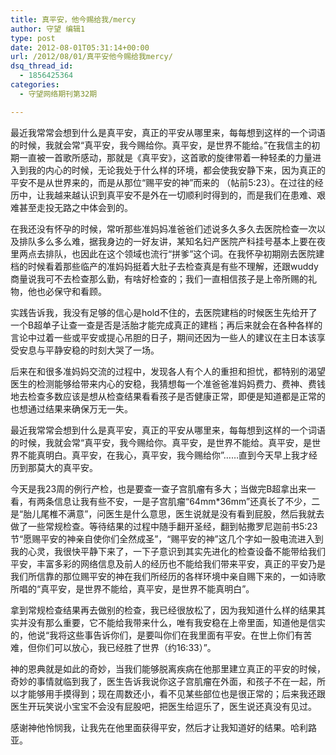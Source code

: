 ```yaml
---
title: 真平安，他今赐给我/mercy
author: 守望 编辑1
type: post
date: 2012-08-01T05:31:14+00:00
url: /2012/08/01/真平安他今赐给我mercy/
dsq_thread_id:
  - 1856425364
categories:
  - 守望网络期刊第32期

---
```

<p align="left">
  最近我常常会想到什么是真平安，真正的平安从哪里来，每每想到这样的一个词语的时候，我就会常“真平安，我今赐给你。真平安，是世界不能给。”<!--more-->在我信主的初期一直被一首歌所感动，那就是《真平安》，这首歌的旋律带着一种轻柔的力量进入到我的内心的时候，无论我处于什么样的环境，都会使我安静下来，因为真正的平安不是从世界来的，而是从那位“赐平安的神”而来的 （帖前5:23）。在过往的经历中，让我越来越认识到真平安不是外在一切顺利时得到的，而是我们在患难、艰难甚至走投无路之中体会到的。
</p>

在我还没有怀孕的时候，常听那些准妈妈准爸爸们述说多久多久去医院检查一次以及排队多么多么难，据我身边的一好友讲，某知名妇产医院产科挂号基本上要在夜里两点去排队，也因此在这个领域也流行“拼爹”这个词。在我怀孕初期刚去医院建档的时候看着那些临产的准妈妈挺着大肚子去检查真是有些不理解，还跟wuddy商量说我可不去检查那么勤，有啥好检查的；我们一直相信孩子是上帝所赐的礼物，他也必保守和看顾。

实践告诉我，我没有足够的信心是hold不住的，去医院建档的时候医生先给开了一个B超单子让查一查是否是活胎才能完成真正的建档；再后来就会在各种各样的言论中过着一些或平安或提心吊胆的日子，期间还因为一些人的建议在主日本该享受安息与平静安稳的时刻大哭了一场。

后来在和很多准妈妈交流的过程中，发现各人有个人的重担和担忧，都特别的渴望医生的检测能够给带来内心的安稳，我猜想每一个准爸爸准妈妈费力、费神、费钱地去检查多数应该是想从检查结果看看孩子是否健康正常，即便是知道都是正常的也想通过结果来确保万无一失。

最近我常常会想到什么是真平安，真正的平安从哪里来，每每想到这样的一个词语的时候，我就会常“真平安，我今赐给你。真平安，是世界不能给。真平安，是世界不能真明白。真平安，在我心，真平安，我今赐给你”……直到今天早上我才经历到那莫大的真平安。

今天是我23周的例行产检，也是要查一查子宫肌瘤有多大；当做完B超拿出来一看，有两条信息让我有些不安，一是子宫肌瘤“64mm*36mm”还真长了不少，二是“胎儿尾椎不满意”，问医生是什么意思，医生说就是没有看到屁股，然后我就去做了一些常规检查。等待结果的过程中随手翻开圣经，翻到帖撒罗尼迦前书5:23节“愿赐平安的神亲自使你们全然成圣”，“赐平安的神”这几个字如一股电流进入到我的心灵，我很快平静下来了，一下子意识到其实先进化的检查设备不能带给我们平安，丰富多彩的网络信息及前人的经历也不能给我们带来平安，真正的平安乃是我们所信靠的那位赐平安的神在我们所经历的各样环境中亲自赐下来的，一如诗歌所唱的“真平安，是世界不能给，真平安，是世界不能真明白”。

拿到常规检查结果再去做别的检查，我已经很放松了，因为我知道什么样的结果其实并没有那么重要，它不能给我带来什么，唯有我安稳在上帝里面，知道他是信实的，他说“我将这些事告诉你们，是要叫你们在我里面有平安。在世上你们有苦难，但你们可以放心，我已经胜了世界（约16:33）”。

神的恩典就是如此的奇妙，当我们能够脱离疾病在他那里建立真正的平安的时候，奇妙的事情就临到我了，医生告诉我说你这子宫肌瘤在外面，和孩子不在一起，所以才能够用手摸得到；现在周数还小，看不见某些部位也是很正常的；后来我还跟医生开玩笑说小宝宝不会没有屁股吧，把医生给逗乐了，医生说还真没有见过。

感谢神他怜悯我，让我先在他里面获得平安，然后才让我知道好的结果。哈利路亚。